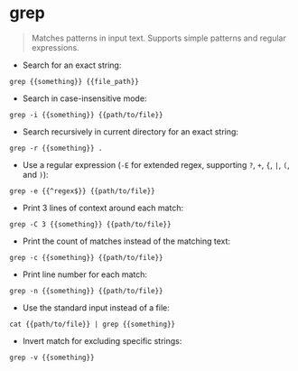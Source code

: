 # grep

> Matches patterns in input text.
> Supports simple patterns and regular expressions.

- Search for an exact string:

`grep {{something}} {{file_path}}`

- Search in case-insensitive mode:

`grep -i {{something}} {{path/to/file}}`

- Search recursively in current directory for an exact string:

`grep -r {{something}} .`

- Use a regular expression (`-E` for extended regex, supporting `?`, `+`, `{`, `|`, `(`, and `)`):

`grep -e {{^regex$}} {{path/to/file}}`

- Print 3 lines of context around each match:

`grep -C 3 {{something}} {{path/to/file}}`

- Print the count of matches instead of the matching text:

`grep -c {{something}} {{path/to/file}}`

- Print line number for each match:

`grep -n {{something}} {{path/to/file}}`

- Use the standard input instead of a file:

`cat {{path/to/file}} | grep {{something}}`

- Invert match for excluding specific strings:

`grep -v {{something}}`
